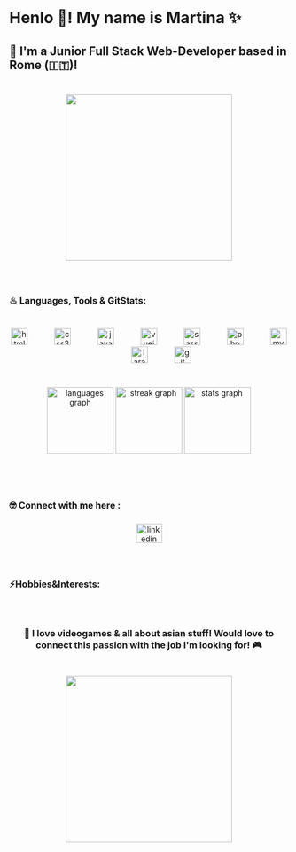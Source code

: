 <br clear="both">

<h1 align="left">Henlo 👋! My name is Martina ✨</h1>

###

<h2 align="left">🐣 I'm a Junior Full Stack Web-Developer based in Rome (🇮🇹)!</h2>

###

<br clear="both">

<div align="center">
  <img height="300" src="https://steamuserimages-a.akamaihd.net/ugc/769486485247264412/4CEA7943181CB95D3594E90A9C675D264553036F/?imw=5000&imh=5000&ima=fit&impolicy=Letterbox&imcolor=%23000000&letterbox=false"  />
</div>

###

<br clear="both">

<h3 align="left">♨ Languages, Tools & GitStats:</h3>

###

<br clear="both">

<div align="center">
  <img src="https://cdn.jsdelivr.net/gh/devicons/devicon/icons/html5/html5-original.svg" height="30" alt="html5 logo"  />
  <img width="40" />
  <img src="https://cdn.jsdelivr.net/gh/devicons/devicon/icons/css3/css3-original.svg" height="30" alt="css3 logo"  />
  <img width="40" />
  <img src="https://cdn.jsdelivr.net/gh/devicons/devicon/icons/javascript/javascript-original.svg" height="30" alt="javascript logo"  />
  <img width="40" />
  <img src="https://cdn.jsdelivr.net/gh/devicons/devicon/icons/vuejs/vuejs-original.svg" height="30" alt="vuejs logo"  />
  <img width="40" />
  <img src="https://cdn.jsdelivr.net/gh/devicons/devicon/icons/sass/sass-original.svg" height="30" alt="sass logo"  />
  <img width="40" />
  <img src="https://cdn.jsdelivr.net/gh/devicons/devicon/icons/php/php-original.svg" height="30" alt="php logo"  />
  <img width="40" />
  <img src="https://cdn.jsdelivr.net/gh/devicons/devicon/icons/mysql/mysql-original-wordmark.svg" height="30" alt="mysql logo"  />
  <img width="40" />
  <img src="https://skillicons.dev/icons?i=laravel" height="30" alt="laravel logo"  />
  <img width="40" />
  <img src="https://cdn.jsdelivr.net/gh/devicons/devicon/icons/git/git-original.svg" height="30" alt="git logo"  />
</div>

###

<br clear="both">

<div align="center">
  <img src="https://github-readme-stats.vercel.app/api/top-langs?username=MartinaAmbrosini&locale=en&hide_title=false&layout=compact&card_width=320&langs_count=7&theme=chartreuse-dark&hide_border=false&order=2" height="120" alt="languages graph"  />
  <img src="https://streak-stats.demolab.com?user=MartinaAmbrosini&locale=en&mode=weekly&theme=chartreuse-dark&hide_border=false&border_radius=5&date_format=j/n%5B/Y%5D&order=3" height="120" alt="streak graph"  />
  <img src="https://github-readme-stats.vercel.app/api?username=MartinaAmbrosini&hide_title=false&hide_rank=false&show_icons=true&include_all_commits=true&count_private=false&disable_animations=false&theme=chartreuse-dark&locale=en&hide_border=false&order=1" height="120" alt="stats graph"  />
</div>

###

<br clear="both">

<br clear="both">

<h3 align="left">🤓 Connect with me here :</h3>

###

<div align="center">
  <a href="https://www.linkedin.com/in/martina-ambrosini-8a9671209/" target="_blank">
    <img src="https://raw.githubusercontent.com/maurodesouza/profile-readme-generator/master/src/assets/icons/social/linkedin/default.svg" width="47" height="35" alt="linkedin logo"  />
  </a>
</div>

###

<br clear="both">

<h3 align="left">⚡Hobbies&Interests:</h3>

###

<br clear="both">

<h3 align="center">🗻 I love videogames & all about asian stuff!  Would love to connect this passion with the job i'm looking for! 🎮</h3>

###

<br clear="both">

<div align="center">
  <img height="300" src="https://i.pinimg.com/originals/e1/85/18/e18518c6d24257c6fb02e3c95a862d85.gif"  />
</div>

###
